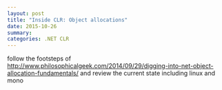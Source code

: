 ```yaml
---
layout: post
title: "Inside CLR: Object allocations"
date: 2015-10-26
summary:
categories: .NET CLR
---
```


follow the footsteps of http://www.philosophicalgeek.com/2014/09/29/digging-into-net-object-allocation-fundamentals/ and review the current state including linux and mono

